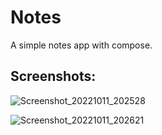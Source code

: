 # Notes
A simple notes app with compose.

## Screenshots:

![Screenshot_20221011_202528](https://user-images.githubusercontent.com/19203471/195173442-58cdc608-1a4b-4c8a-9230-7397e3aa1fda.png)

![Screenshot_20221011_202621](https://user-images.githubusercontent.com/19203471/195173499-c34c16ae-98b1-4829-a0f1-ef0981468f4a.png)
